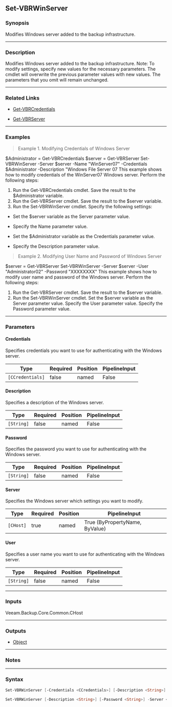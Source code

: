 Set-VBRWinServer
----------------

### Synopsis
Modifies Windows server added to the backup infrastructure.

---

### Description

Modifies Windows server added to the backup infrastructure.
Note: To modify settings, specify new values for the necessary parameters. The cmdlet will overwrite the previous parameter values with new values. The parameters that you omit will remain unchanged.

---

### Related Links
* [Get-VBRCredentials](Get-VBRCredentials)

* [Get-VBRServer](Get-VBRServer)

---

### Examples
> Example 1. Modifying Credentials of Windows Server

$Administrator = Get-VBRCredentials
$server = Get-VBRServer
Set-VBRWinServer -Server $server -Name "WinServer07" -Credentials $Administrator -Description "Windows File Server 07
This example shows how to modify credentials of the WinServer07 Windows server.
Perform the following steps:
1. Run the Get-VBRCredentials cmdlet. Save the result to the $Administrator variable.
2. Run the Get-VBRServer cmdlet. Save the result to the $server variable.
3. Run the Set-VBRWinServer cmdlet. Specify the following settings:
- Set the $server variable as the Server parameter value.

- Specify the Name parameter value.
- Set the $Administrator variable as the Credentials parameter value.
- Specify the Description parameter value.
> Example 2. Modifying User Name and Password of Windows Server

$server = Get-VBRServer
Set-VBRWinServer -Server $server -User "Administrator02" -Password "XXXXXXXX"
This example shows how to modify user name and password of the Windows server.
Perform the following steps:
1. Run the Get-VBRServer cmdlet. Save the result to the $server variable.
2. Run the Set-VBRWinServer cmdlet. Set the $server variable as the Server parameter value. Specify the User parameter value. Specify the Password parameter value.

---

### Parameters
#### **Credentials**
Specifies credentials you want to use for authenticating with the Windows server.

|Type            |Required|Position|PipelineInput|
|----------------|--------|--------|-------------|
|`[CCredentials]`|false   |named   |False        |

#### **Description**
Specifies a description of the Windows server.

|Type      |Required|Position|PipelineInput|
|----------|--------|--------|-------------|
|`[String]`|false   |named   |False        |

#### **Password**
Specifies the password you want to use for authenticating with the Windows server.

|Type      |Required|Position|PipelineInput|
|----------|--------|--------|-------------|
|`[String]`|false   |named   |False        |

#### **Server**
Specifies the Windows server which settings you want to modify.

|Type     |Required|Position|PipelineInput                 |
|---------|--------|--------|------------------------------|
|`[CHost]`|true    |named   |True (ByPropertyName, ByValue)|

#### **User**
Specifies a user name you want to use for authenticating with the Windows server.

|Type      |Required|Position|PipelineInput|
|----------|--------|--------|-------------|
|`[String]`|false   |named   |False        |

---

### Inputs
Veeam.Backup.Core.Common.CHost

---

### Outputs
* [Object](https://learn.microsoft.com/en-us/dotnet/api/System.Object)

---

### Notes

---

### Syntax
```PowerShell
Set-VBRWinServer [-Credentials <CCredentials>] [-Description <String>] -Server <CHost> [<CommonParameters>]
```
```PowerShell
Set-VBRWinServer [-Description <String>] [-Password <String>] -Server <CHost> [-User <String>] [<CommonParameters>]
```
